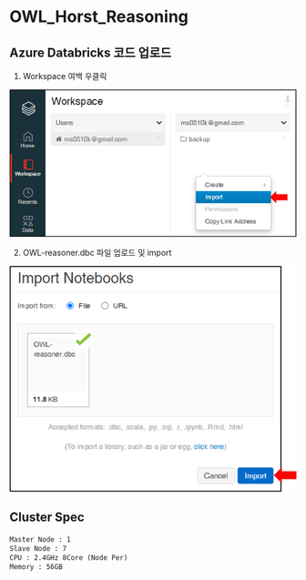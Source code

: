 # OWL_Horst_Reasoning

## Azure Databricks 코드 업로드

1. Workspace 여백 우클릭

![](image/import1.png)

2. OWL-reasoner.dbc 파일 업로드 및 import

![](image/import2.png)

## Cluster Spec
```
Master Node : 1
Slave Node : 7
CPU : 2.4GHz 8Core (Node Per)
Memory : 56GB
